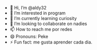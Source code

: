 - 👋 Hi, I’m @aldy32
- 👀 I’m interested in program
- 🌱 I’m currently learning curiosity
- 💞️ I’m looking to collaborate on nadies
- 📫 How to reach me por redes
- 😄 Pronouns: Peke
- ⚡ Fun fact: me gusta aprender cada dia.

<!---
aldy32/aldy32 is a ✨ special ✨ repository because its `README.md` (this file) appears on your GitHub profile.
You can click the Preview link to take a look at your changes.
--->
